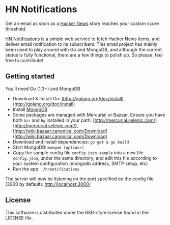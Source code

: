 HN Notifications
============

Get an email as soon as a [Hacker News](https://news.ycombinator.com/) story reaches your custom score threshold.

[HN Notifications](http://hnnotifications.com) is a simple web service to fetch Hacker News items, and deliver email notification to its subscribers.
This small project has mainly been used to play around with Go and MongoDB, and although the current status is fully functional, there are a few things to polish up. So please, feel free to contribute!

## Getting started
You'll need Go (1.3+) and MongoDB

* Download & Install Go: [http://golang.org/doc/install](http://golang.org/doc/install)
* Install [MongoDB](http://docs.mongodb.org/manual/installation/)
* Some packages are managed with Mercurial or Bazaar. Ensure you have both `bzr` and `hg` installed in your path: [http://mercurial.selenic.com/](http://mercurial.selenic.com/), [http://wiki.bazaar.canonical.com/Download](http://wiki.bazaar.canonical.com/Download)
* Download and install dependencies: `go get & go build`
* Start MongoDB: `mongod [options]`
* Copy the sample config file `config.json.sample` into a new file `config.json`, under the same directory, and edit this file according to your system configuration (mongodb address, SMTP setup, etc)
* Run the app: `./hnnotifications`

The server will now be listening on the port specified on the config file (3000 by default): [http://localhost:3000/](http://localhost:3000/)

## License
This software is distributed under the BSD-style license found in the LICENSE file.